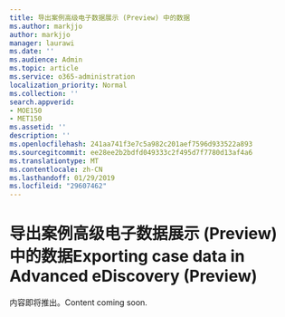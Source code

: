 ```yaml
---
title: 导出案例高级电子数据展示 (Preview) 中的数据
ms.author: markjjo
author: markjjo
manager: laurawi
ms.date: ''
ms.audience: Admin
ms.topic: article
ms.service: o365-administration
localization_priority: Normal
ms.collection: ''
search.appverid:
- MOE150
- MET150
ms.assetid: ''
description: ''
ms.openlocfilehash: 241aa741f3e7c5a982c201aef7596d933522a893
ms.sourcegitcommit: ee28ee2b2bdfd049333c2f495d7f7780d13af4a6
ms.translationtype: MT
ms.contentlocale: zh-CN
ms.lasthandoff: 01/29/2019
ms.locfileid: "29607462"
---
```

# <a name="exporting-case-data-in-advanced-ediscovery-preview"></a><span data-ttu-id="1bc37-102">导出案例高级电子数据展示 (Preview) 中的数据</span><span class="sxs-lookup"><span data-stu-id="1bc37-102">Exporting case data in Advanced eDiscovery (Preview)</span></span>

<span data-ttu-id="1bc37-103">内容即将推出。</span><span class="sxs-lookup"><span data-stu-id="1bc37-103">Content coming soon.</span></span>